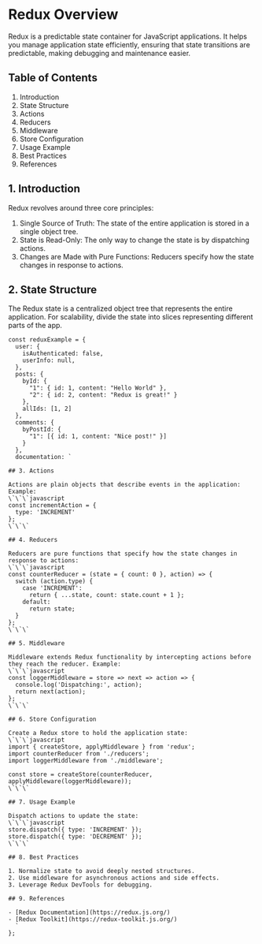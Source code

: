 
# Redux Overview

Redux is a predictable state container for JavaScript applications. It helps you manage application state efficiently, ensuring that state transitions are predictable, making debugging and maintenance easier.

## Table of Contents

1. Introduction
2. State Structure
3. Actions
4. Reducers
5. Middleware
6. Store Configuration
7. Usage Example
8. Best Practices
9. References

## 1. Introduction

Redux revolves around three core principles:
1. Single Source of Truth: The state of the entire application is stored in a single object tree.
2. State is Read-Only: The only way to change the state is by dispatching actions.
3. Changes are Made with Pure Functions: Reducers specify how the state changes in response to actions.

## 2. State Structure

The Redux state is a centralized object tree that represents the entire application. For scalability, divide the state into slices representing different parts of the app.
```
const reduxExample = {
  user: {
    isAuthenticated: false,
    userInfo: null,
  },
  posts: {
    byId: {
      "1": { id: 1, content: "Hello World" },
      "2": { id: 2, content: "Redux is great!" }
    },
    allIds: [1, 2]
  },
  comments: {
    byPostId: {
      "1": [{ id: 1, content: "Nice post!" }]
    }
  },
  documentation: `

## 3. Actions

Actions are plain objects that describe events in the application:
Example:
\`\`\`javascript
const incrementAction = {
  type: 'INCREMENT'
};
\`\`\`

## 4. Reducers

Reducers are pure functions that specify how the state changes in response to actions:
\`\`\`javascript
const counterReducer = (state = { count: 0 }, action) => {
  switch (action.type) {
    case 'INCREMENT':
      return { ...state, count: state.count + 1 };
    default:
      return state;
  }
};
\`\`\`

## 5. Middleware

Middleware extends Redux functionality by intercepting actions before they reach the reducer. Example:
\`\`\`javascript
const loggerMiddleware = store => next => action => {
  console.log('Dispatching:', action);
  return next(action);
};
\`\`\`

## 6. Store Configuration

Create a Redux store to hold the application state:
\`\`\`javascript
import { createStore, applyMiddleware } from 'redux';
import counterReducer from './reducers';
import loggerMiddleware from './middleware';

const store = createStore(counterReducer, applyMiddleware(loggerMiddleware));
\`\`\`

## 7. Usage Example

Dispatch actions to update the state:
\`\`\`javascript
store.dispatch({ type: 'INCREMENT' });
store.dispatch({ type: 'DECREMENT' });
\`\`\`

## 8. Best Practices

1. Normalize state to avoid deeply nested structures.
2. Use middleware for asynchronous actions and side effects.
3. Leverage Redux DevTools for debugging.

## 9. References

- [Redux Documentation](https://redux.js.org/)
- [Redux Toolkit](https://redux-toolkit.js.org/)
  `
};
